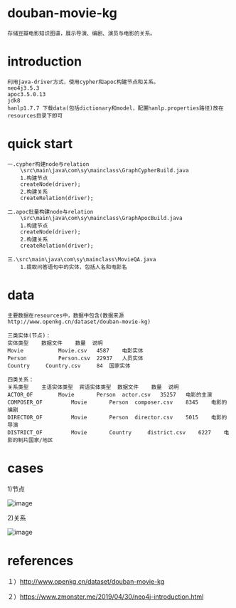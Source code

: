 # douban-movie-kg
    存储豆瓣电影知识图谱，展示导演、编剧、演员与电影的关系。
# introduction
    利用java-driver方式，使用cypher和apoc构建节点和关系。
    neo4j3.5.3
    apoc3.5.0.13
    jdk8
    hanlp1.7.7 下载data(包括dictionary和model，配置hanlp.properties路径)放在resources目录下即可

# quick start

	一.cypher构建node与relation 
	    \src\main\java\com\sy\mainclass\GraphCypherBuild.java
	    1.构建节点
	    createNode(driver);
	    2.构建关系
        createRelation(driver);
        
    二.apoc批量构建node与relation
        \src\main\java\com\sy\mainclass\GraphApocBuild.java
        1.构建节点
        createNode(driver);
        2.构建关系
        createRelation(driver);
        
    三.\src\main\java\com\sy\mainclass\MovieQA.java
        1.提取问答语句中的实体，包括人名和电影名
    
# data

    主要数据在resources中，数据中包含(数据来源http://www.openkg.cn/dataset/douban-movie-kg)
    
    三类实体(节点)：
    实体类型 	数据文件 	数量 	说明
    Movie 	        Movie.csv 	4587 	电影实体
    Person 	        Person.csv 	22937 	人员实体
    Country 	Country.csv 	84 	国家实体
    
    四类关系：
    关系类型 	主语实体类型 	宾语实体类型 	数据文件 	数量 	说明
    ACTOR_OF 	    Movie 	    Person 	actor.csv 	35257 	电影的主演
    COMPOSER_OF 	    Movie 	    Person 	composer.csv 	8345 	电影的编剧
    DIRECTOR_OF 	    Movie 	    Person 	director.csv 	5015 	电影的导演
    DISTRICT_OF 	    Movie 	    Country 	district.csv 	6227 	电影的制片国家/地区

# cases

1)节点

![image](https://github.com/jiangnanboy/movie_kg/tree/master/image/person.jpg)

2)关系

![image](https://github.com/jiangnanboy/movie_kg/tree/master/image/actor.jpg)

# references

１）http://www.openkg.cn/dataset/douban-movie-kg

２）https://www.zmonster.me/2019/04/30/neo4j-introduction.html

